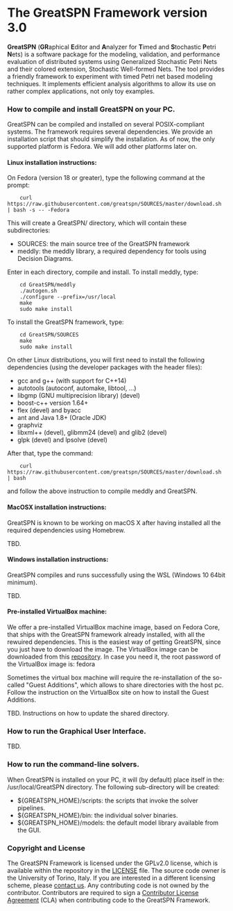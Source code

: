 
# The GreatSPN Framework version 3.0

**GreatSPN** (**GR**aphical **E**ditor and **A**nalyzer for **T**imed and **S**tochastic **P**etri **N**ets) 
is a software package for the modeling, validation, and performance evaluation of distributed systems 
using Generalized Stochastic Petri Nets and their colored extension, Stochastic Well-formed Nets. 
The tool provides a friendly framework to experiment with timed Petri net based modeling techniques. 
It implements efficient analysis algorithms to allow its use on rather complex applications, not only toy examples.









### How to compile and install GreatSPN on your PC.

GreatSPN can be compiled and installed on several POSIX-compliant systems.
The framework requires several dependencies. We provide an installation script that should simplify 
the installation. As of now, the only supported platform is Fedora. We will add other platforms later on.

#### Linux installation instructions:

On Fedora (version 18 or greater), type the following command at the prompt:
```
	curl https://raw.githubusercontent.com/greatspn/SOURCES/master/download.sh | bash -s -- -Fedora
```
This will create a GreatSPN/ directory, which will contain these subdirectories:
 * SOURCES: the main source tree of the GreatSPN framework
 * meddly: the meddly library, a required dependency for tools using Decision Diagrams.

Enter in each directory, compile and install. To install meddly, type:
```
	cd GreatSPN/meddly
	./autogen.sh
	./configure --prefix=/usr/local
	make
	sudo make install
```
To install the GreatSPN framework, type:
```
	cd GreatSPN/SOURCES
	make
	sudo make install
```

On other Linux distributions, you will first need to install the following dependencies 
(using the developer packages with the header files):
 * gcc and g++ (with support for C++14)
 * autotools (autoconf, automake, libtool, ...)
 * libgmp (GNU multiprecision library) (devel)
 * boost-c++ version 1.64+
 * flex (devel) and byacc
 * ant and Java 1.8+ (Oracle JDK)
 * graphviz
 * libxml++ (devel), glibmm24 (devel) and glib2 (devel)
 * glpk (devel) and lpsolve (devel)

After that, type the command:
```
	curl https://raw.githubusercontent.com/greatspn/SOURCES/master/download.sh | bash
```
and follow the above instruction to compile meddly and GreatSPN.


#### MacOSX installation instructions:

GreatSPN is known to be working on macOS X after having installed all the required dependencies 
using Homebrew.

TBD.


#### Windows installation instructions:

GreatSPN compiles and runs successfully using the WSL (Windows 10 64bit minimum).

TBD.

#### Pre-installed VirtualBox machine:

We offer a pre-installed VirtualBox machine image, based on Fedora Core, that ships with
the GreatSPN framework already installed, with all the rewuired dependencies.
This is the easiest way of getting GreatSPN, since you just have to download the image.
The VirtualBox image can be downloaded from this [repository](www.di.unito.it/~greatspn/VBox/).
In case you need it, the root password of the VirtualBox image is: fedora

Sometimes the virtual box machine will require the re-installation of
the so-called "Guest Additions", which allows to share directories with the host pc.
Follow the instruction on the VirtualBox site on how to install the Guest Additions.



TBD. Instructions on how to update the shared directory.








### How to run the Graphical User Interface.

TBD.










### How to run the command-line solvers.

When GreatSPN is installed on your PC, it will (by default) place itself 
in the: /usr/local/GreatSPN directory. The following sub-directory will be created:
 * ${GREATSPN_HOME}/scripts:  the scripts that invoke the solver pipelines.
 * ${GREATSPN_HOME}/bin:  the individual solver binaries.
 * ${GREATSPN_HOME}/models:  the default model library available from the GUI.










### Copyright and License

The GreatSPN Framework is licensed under the GPLv2.0 license, 
which is available within the repository in the [LICENSE](LICENSE) file. 
The source code owner is the University of Torino, Italy.
If you are interested in a different licensing scheme, please [contact us](mailto:greatspn@di.unito.it).
Any contributing code is not owned by the contributor.
Contributors are required to sign a [Contributor License Agreement](CLA.txt) (CLA) 
when contributing code to the GreatSPN Framework.




